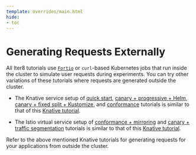 ```yaml
---
template: overrides/main.html
hide:
- toc
---
```


# Generating Requests Externally

All Iter8 tutorials use [`Fortio`](https://github.com/fortio/fortio) or `curl`-based Kubernetes jobs that run inside the cluster to simulate user requests during experiments. You can try other variations of these tutorials where requests are generated outside the cluster.

- The Knative service setup of [quick start](../../../getting-started/quick-start/with-knative/), [canary + progressive + Helm](../../../tutorials/knative/canary-progressive/), [canary + fixed split + Kustomize](../../../tutorials/knative/canary-fixedsplit/), and [conformance](../../../tutorials/knative/conformance/) tutorials is similar to that of this [Knative tutorial](https://knative.dev/docs/serving/samples/traffic-splitting/index.html#traffic-splitting).

- The Istio virtual service setup of [conformance + mirroring](../../../tutorials/knative/mirroring/) and [canary + traffic segmentation](../../../tutorials/knative/traffic-segmentation/) tutorials is similar to that of this [Knative tutorial](https://knative.dev/docs/serving/samples/knative-routing-go/index.html#access-the-services).

Refer to the above mentioned Knative tutorials for generating requests for your applications from outside the cluster.

